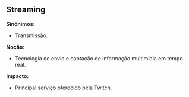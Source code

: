 
## Streaming

**Sinônimos:** 
* Transmissão.


**Noção:** 
* Tecnologia de envio e captação de informação multimídia em tempo real.

**Impacto:**
* Principal serviço oferecido pela Twitch.